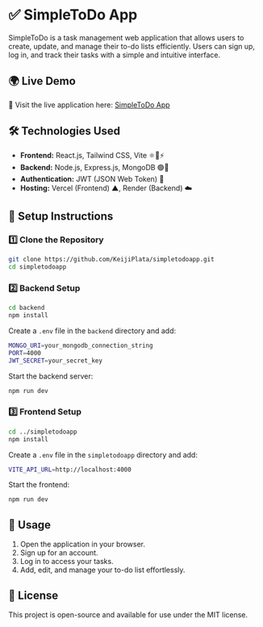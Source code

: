 # ✅ SimpleToDo App

SimpleToDo is a task management web application that allows users to create, update, and manage their to-do lists efficiently. Users can sign up, log in, and track their tasks with a simple and intuitive interface.

## 🌍 Live Demo
🔗 Visit the live application here: [SimpleToDo App](https://simpletodoapp-sigma.vercel.app/login)

## 🛠️ Technologies Used
- **Frontend:** React.js, Tailwind CSS, Vite ⚛️🎨⚡
- **Backend:** Node.js, Express.js, MongoDB 🟢🚀
- **Authentication:** JWT (JSON Web Token) 🔐
- **Hosting:** Vercel (Frontend) ▲, Render (Backend) ☁️

## 📌 Setup Instructions

### 1️⃣ Clone the Repository
```sh
git clone https://github.com/KeijiPlata/simpletodoapp.git
cd simpletodoapp
```

### 2️⃣ Backend Setup
```sh
cd backend
npm install
```
Create a `.env` file in the `backend` directory and add:
```sh
MONGO_URI=your_mongodb_connection_string
PORT=4000
JWT_SECRET=your_secret_key
```
Start the backend server:
```sh
npm run dev
```

### 3️⃣ Frontend Setup
```sh
cd ../simpletodoapp
npm install
```
Create a `.env` file in the `simpletodoapp` directory and add:
```sh
VITE_API_URL=http://localhost:4000
```
Start the frontend:
```sh
npm run dev
```

## 🚀 Usage
1. Open the application in your browser.
2. Sign up for an account.
3. Log in to access your tasks.
4. Add, edit, and manage your to-do list effortlessly.

## 📜 License
This project is open-source and available for use under the MIT license.

